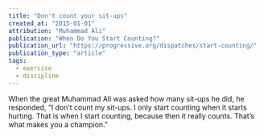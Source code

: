 ```yaml
---
title: "Don't count your sit-ups"
created_at: "2015-01-01"
attribution: "Muhammad Ali"
publication: "When Do You Start Counting?"
publication_url: "https://progressive.org/dispatches/start-counting/"
publication_type: "article"
tags:
  - exercise
  - discipline
---
```


When the great Muhammad Ali was asked how many sit-ups he did, he responded, “I don’t count my sit-ups. I only start counting when it starts hurting. That is when I start counting, because then it really counts. That’s what makes you a champion."
